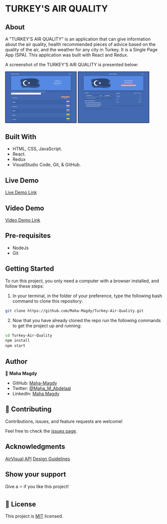 # TURKEY'S AIR QUALITY
## About

A "TURKEY'S AIR QUALITY" is an application that can give information about the air quality, health recommended pieces of advice based on the quality of the air, and the weather for any city in Turkey. It is a Single Page App (SPA). This application was built with React and Redux.

A screenshot of the TURKEY'S AIR QUALITY is presented below:

<p float="left" style="vertical-align: top;">
  <img alt="Home Page" style="border: 1px solid black; display: inline-block" src="./app_screenshot_1.png" width="45%">
  <img alt="City Page" style="border: 1px solid black; display: inline-block" src="./app_screenshot_2.png" width="45%">
 </p>

## Built With

- HTML, CSS, JavaScript.
- React.
- Redux
- VisualStudio Code, Git, & GitHub.

## Live Demo

[Live Demo Link](https://sleepy-heyrovsky-10b9cc.netlify.app/)

## Video Demo
[Video Demo Link]( https://www.loom.com/share/bcb598dbea0745d8a8aac496ce30c78d )

## Pre-requisites

- NodeJs
- Git
## Getting Started

To run this project, you only need a computer with a browser installed, and follow these steps:


1. In your terminal, in the folder of your preference, type the following bash command to clone this repository:

```sh
git clone https://github.com/Maha-Magdy/Turkey-Air-Quality.git
```

2. Now that you have already cloned the repo run the following commands to get the project up and running:
```sh
cd Turkey-Air-Quality
npm install
npm start
```
## Author

👤 **Maha Magdy**

- GitHub: [Maha-Magdy](https://github.com/Maha-Magdy)
- Twitter: [@Maha_M_Abdelaal](https://twitter.com/Maha_M_Abdelaal)
- LinkedIn: [Maha Magdy](https://www.linkedin.com/in/maha-magdy-abdelaal/)

## 🤝 Contributing

Contributions, issues, and feature requests are welcome!

Feel free to check the [issues page](https://github.com/Maha-Magdy/Turkey-Air-Quality/issues).

## Acknowledgments

[AirVisual API](https://www.iqair.com/commercial/air-quality-monitors/airvisual-platform/api)
[Design Guidelines](https://www.behance.net/gallery/31579789/Ballhead-App-(Free-PSDs))
## Show your support

Give a ⭐️ if you like this project!

## 📝 License

This project is [MIT](./LICENSE) licensed.
